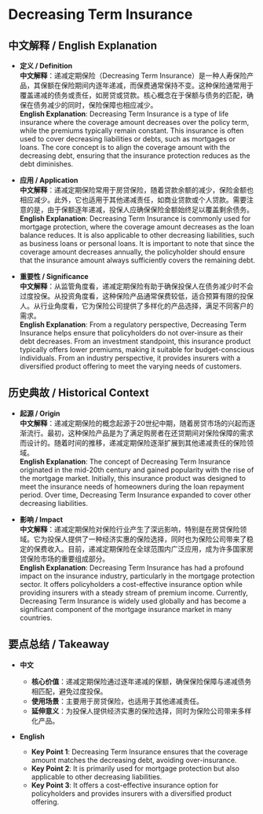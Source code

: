 # Decreasing Term Insurance

## 中文解释 / English Explanation

* **定义 / Definition**  
  **中文解释**：递减定期保险（Decreasing Term Insurance）是一种人寿保险产品，其保额在保险期间内逐年递减，而保费通常保持不变。这种保险通常用于覆盖递减的债务或责任，如房贷或贷款。核心概念在于保额与债务的匹配，确保在债务减少的同时，保险保障也相应减少。  
  **English Explanation**: Decreasing Term Insurance is a type of life insurance where the coverage amount decreases over the policy term, while the premiums typically remain constant. This insurance is often used to cover decreasing liabilities or debts, such as mortgages or loans. The core concept is to align the coverage amount with the decreasing debt, ensuring that the insurance protection reduces as the debt diminishes.

* **应用 / Application**  
  **中文解释**：递减定期保险常用于房贷保险，随着贷款余额的减少，保险金额也相应减少。此外，它也适用于其他递减责任，如商业贷款或个人贷款。需要注意的是，由于保额逐年递减，投保人应确保保险金额始终足以覆盖剩余债务。  
  **English Explanation**: Decreasing Term Insurance is commonly used for mortgage protection, where the coverage amount decreases as the loan balance reduces. It is also applicable to other decreasing liabilities, such as business loans or personal loans. It is important to note that since the coverage amount decreases annually, the policyholder should ensure that the insurance amount always sufficiently covers the remaining debt.

* **重要性 / Significance**  
  **中文解释**：从监管角度看，递减定期保险有助于确保投保人在债务减少时不会过度投保。从投资角度看，这种保险产品通常保费较低，适合预算有限的投保人。从行业角度看，它为保险公司提供了多样化的产品选择，满足不同客户的需求。  
  **English Explanation**: From a regulatory perspective, Decreasing Term Insurance helps ensure that policyholders do not over-insure as their debt decreases. From an investment standpoint, this insurance product typically offers lower premiums, making it suitable for budget-conscious individuals. From an industry perspective, it provides insurers with a diversified product offering to meet the varying needs of customers.

## 历史典故 / Historical Context

* **起源 / Origin**  
  **中文解释**：递减定期保险的概念起源于20世纪中期，随着房贷市场的兴起而逐渐流行。最初，这种保险产品是为了满足购房者在还贷期间对保险保障的需求而设计的。随着时间的推移，递减定期保险逐渐扩展到其他递减责任的保险领域。  
  **English Explanation**: The concept of Decreasing Term Insurance originated in the mid-20th century and gained popularity with the rise of the mortgage market. Initially, this insurance product was designed to meet the insurance needs of homeowners during the loan repayment period. Over time, Decreasing Term Insurance expanded to cover other decreasing liabilities.

* **影响 / Impact**  
  **中文解释**：递减定期保险对保险行业产生了深远影响，特别是在房贷保险领域。它为投保人提供了一种经济实惠的保险选择，同时也为保险公司带来了稳定的保费收入。目前，递减定期保险在全球范围内广泛应用，成为许多国家房贷保险市场的重要组成部分。  
  **English Explanation**: Decreasing Term Insurance has had a profound impact on the insurance industry, particularly in the mortgage protection sector. It offers policyholders a cost-effective insurance option while providing insurers with a steady stream of premium income. Currently, Decreasing Term Insurance is widely used globally and has become a significant component of the mortgage insurance market in many countries.

## 要点总结 / Takeaway

* **中文**  
  - **核心价值**：递减定期保险通过逐年递减的保额，确保保险保障与递减债务相匹配，避免过度投保。  
  - **使用场景**：主要用于房贷保险，也适用于其他递减责任。  
  - **延伸意义**：为投保人提供经济实惠的保险选择，同时为保险公司带来多样化产品。

* **English**  
  - **Key Point 1**: Decreasing Term Insurance ensures that the coverage amount matches the decreasing debt, avoiding over-insurance.  
  - **Key Point 2**: It is primarily used for mortgage protection but also applicable to other decreasing liabilities.  
  - **Key Point 3**: It offers a cost-effective insurance option for policyholders and provides insurers with a diversified product offering.